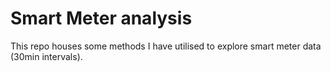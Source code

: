 # Smart Meter analysis

This repo houses some methods I have utilised to explore smart meter data (30min intervals). 



